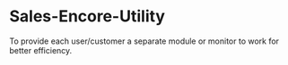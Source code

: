 Sales-Encore-Utility
====================

To provide each user/customer a separate module or monitor to work for better efficiency.
